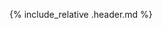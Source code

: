 <!--
---
firstname: Jeff
lastname: Irwin
---
-->

<link rel="shortcut icon" type="image/png" href="favicon.png">

{% include_relative .header.md %}

<!--All about {{page.firstname}} {{page.lastname}}-->

